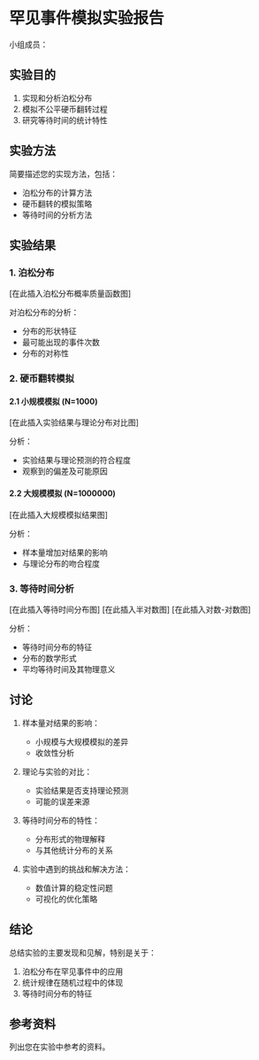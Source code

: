 # 罕见事件模拟实验报告

小组成员：

## 实验目的

1. 实现和分析泊松分布
2. 模拟不公平硬币翻转过程
3. 研究等待时间的统计特性

## 实验方法

简要描述您的实现方法，包括：
- 泊松分布的计算方法
- 硬币翻转的模拟策略
- 等待时间的分析方法

## 实验结果

### 1. 泊松分布

[在此插入泊松分布概率质量函数图]

对泊松分布的分析：
- 分布的形状特征
- 最可能出现的事件次数
- 分布的对称性

### 2. 硬币翻转模拟

#### 2.1 小规模模拟 (N=1000)

[在此插入实验结果与理论分布对比图]

分析：
- 实验结果与理论预测的符合程度
- 观察到的偏差及可能原因

#### 2.2 大规模模拟 (N=1000000)

[在此插入大规模模拟结果图]

分析：
- 样本量增加对结果的影响
- 与理论分布的吻合程度

### 3. 等待时间分析

[在此插入等待时间分布图]
[在此插入半对数图]
[在此插入对数-对数图]

分析：
- 等待时间分布的特征
- 分布的数学形式
- 平均等待时间及其物理意义

## 讨论

1. 样本量对结果的影响：
   - 小规模与大规模模拟的差异
   - 收敛性分析

2. 理论与实验的对比：
   - 实验结果是否支持理论预测
   - 可能的误差来源

3. 等待时间分布的特性：
   - 分布形式的物理解释
   - 与其他统计分布的关系

4. 实验中遇到的挑战和解决方法：
   - 数值计算的稳定性问题
   - 可视化的优化策略

## 结论

总结实验的主要发现和见解，特别是关于：
1. 泊松分布在罕见事件中的应用
2. 统计规律在随机过程中的体现
3. 等待时间分布的特征

## 参考资料

列出您在实验中参考的资料。